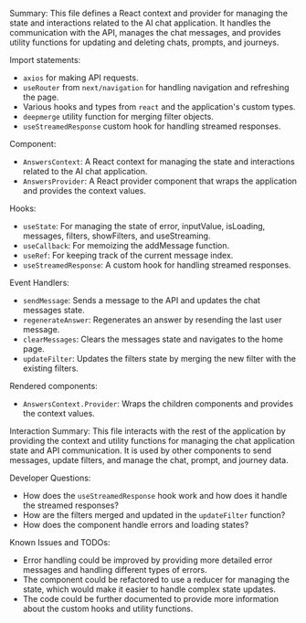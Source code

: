 Summary:
This file defines a React context and provider for managing the state and interactions related to the AI chat application. It handles the communication with the API, manages the chat messages, and provides utility functions for updating and deleting chats, prompts, and journeys.

Import statements:
- `axios` for making API requests.
- `useRouter` from `next/navigation` for handling navigation and refreshing the page.
- Various hooks and types from `react` and the application's custom types.
- `deepmerge` utility function for merging filter objects.
- `useStreamedResponse` custom hook for handling streamed responses.

Component:
- `AnswersContext`: A React context for managing the state and interactions related to the AI chat application.
- `AnswersProvider`: A React provider component that wraps the application and provides the context values.

Hooks:
- `useState`: For managing the state of error, inputValue, isLoading, messages, filters, showFilters, and useStreaming.
- `useCallback`: For memoizing the addMessage function.
- `useRef`: For keeping track of the current message index.
- `useStreamedResponse`: A custom hook for handling streamed responses.

Event Handlers:
- `sendMessage`: Sends a message to the API and updates the chat messages state.
- `regenerateAnswer`: Regenerates an answer by resending the last user message.
- `clearMessages`: Clears the messages state and navigates to the home page.
- `updateFilter`: Updates the filters state by merging the new filter with the existing filters.

Rendered components:
- `AnswersContext.Provider`: Wraps the children components and provides the context values.

Interaction Summary:
This file interacts with the rest of the application by providing the context and utility functions for managing the chat application state and API communication. It is used by other components to send messages, update filters, and manage the chat, prompt, and journey data.

Developer Questions:
- How does the `useStreamedResponse` hook work and how does it handle the streamed responses?
- How are the filters merged and updated in the `updateFilter` function?
- How does the component handle errors and loading states?

Known Issues and TODOs:
- Error handling could be improved by providing more detailed error messages and handling different types of errors.
- The component could be refactored to use a reducer for managing the state, which would make it easier to handle complex state updates.
- The code could be further documented to provide more information about the custom hooks and utility functions.